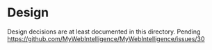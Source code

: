 # Design

Design decisions are at least documented in this directory.
Pending https://github.com/MyWebIntelligence/MyWebIntelligence/issues/30